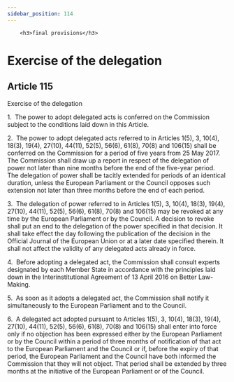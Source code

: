 ```yaml
---
sidebar_position: 114
---
```

        <h3>final provisions</h3>
<h1>Exercise of the delegation</h1>
<h2>Article 115</h2>
   <p class="stitle-article-norm">Exercise of the delegation</p>
   <p class="norm">1.&nbsp;&nbsp;The power to adopt delegated acts is 
conferred on the Commission subject to the conditions laid down in this 
Article.</p>
   <p class="norm">2.&nbsp;&nbsp;The power to adopt delegated acts 
referred to in Articles&nbsp;1(5), 3, 10(4), 18(3), 19(4), 27(10), 
44(11), 52(5), 56(6), 61(8), 70(8) and 106(15) shall be conferred on the
 Commission for a period of five years from 25 May 2017. The Commission 
shall draw up a report in respect of the delegation of power not later 
than nine months before the end of the five-year period. The delegation 
of power shall be tacitly extended for periods of an identical duration,
 unless the European Parliament or the Council opposes such extension 
not later than three months before the end of each period.</p>
   <p class="norm">3.&nbsp;&nbsp;The delegation of power referred to in 
Articles&nbsp;1(5), 3, 10(4), 18(3), 19(4), 27(10), 44(11), 52(5), 
56(6), 61(8), 70(8) and 106(15) may be revoked at any time by the 
European Parliament or by the Council. A decision to revoke shall put an
 end to the delegation of the power specified in that decision. It shall
 take effect the day following the publication of the decision in the <span class="italics">Official Journal of the European Union</span> or at a later date specified therein. It shall not affect the validity of any delegated acts already in force.</p>
   <p class="norm">4.&nbsp;&nbsp;Before adopting a delegated act, the 
Commission shall consult experts designated by each Member&nbsp;State in
 accordance with the principles laid down in the Interinstitutional 
Agreement of 13 April 2016 on Better Law-Making.</p>
   <p class="norm">5.&nbsp;&nbsp;As soon as it adopts a delegated act, 
the Commission shall notify it simultaneously to the European Parliament
 and to the Council.</p>
   <p class="norm">6.&nbsp;&nbsp;A delegated act adopted pursuant to 
Articles&nbsp;1(5), 3, 10(4), 18(3), 19(4), 27(10), 44(11), 52(5), 
56(6), 61(8), 70(8) and 106(15) shall enter into force only if no 
objection has been expressed either by the European Parliament or by the
 Council within a period of three months of notification of that act to 
the European Parliament and the Council or if, before the expiry of that
 period, the European Parliament and the Council have both informed the 
Commission that they will not object. That period shall be extended by 
three months at the initiative of the European Parliament or of the 
Council.</p>